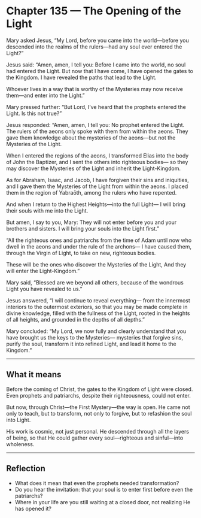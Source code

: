 # Chapter 135 — The Opening of the Light

Mary asked Jesus, “My Lord, before you came into the world—before you descended into the realms of the rulers—had any soul ever entered the Light?”

Jesus said: “Amen, amen, I tell you: Before I came into the world, no soul had entered the Light. But now that I have come, I have opened the gates to the Kingdom. I have revealed the paths that lead to the Light.

Whoever lives in a way that is worthy of the Mysteries may now receive them—and enter into the Light.”

Mary pressed further: “But Lord, I’ve heard that the prophets entered the Light. Is this not true?”

Jesus responded: “Amen, amen, I tell you: No prophet entered the Light. The rulers of the aeons only spoke with them from within the aeons. They gave them knowledge about the mysteries of the aeons—but not the Mysteries of the Light.

When I entered the regions of the aeons, I transformed Elias into the body of John the Baptizer, and I sent the others into righteous bodies— so they may discover the Mysteries of the Light and inherit the Light-Kingdom.

As for Abraham, Isaac, and Jacob, I have forgiven their sins and iniquities, and I gave them the Mysteries of the Light from within the aeons. I placed them in the region of Yabraōth, among the rulers who have repented.

And when I return to the Highest Heights—into the full Light— I will bring their souls with me into the Light.

But amen, I say to you, Mary: They will not enter before you and your brothers and sisters.
I will bring your souls into the Light first.”

“All the righteous ones and patriarchs from the time of Adam until now who dwell in the aeons and under the rule of the archons— I have caused them, through the Virgin of Light, to take on new, righteous bodies.

These will be the ones who discover the Mysteries of the Light, And they will enter the Light-Kingdom.”

Mary said, “Blessed are we beyond all others, because of the wondrous Light you have revealed to us.”

Jesus answered, “I will continue to reveal everything— from the innermost interiors to the outermost exteriors, so that you may be made complete in divine knowledge, filled with the fullness of the Light, rooted in the heights of all heights, and grounded in the depths of all depths.”

Mary concluded: “My Lord, we now fully and clearly understand that you have brought us the keys to the Mysteries— mysteries that forgive sins, purify the soul,  transform it into refined Light, and lead it home to the Kingdom.”

---

## What it means

Before the coming of Christ, the gates to the Kingdom of Light were closed. Even prophets and patriarchs, despite their righteousness, could not enter.

But now, through Christ—the First Mystery—the way is open. He came not only to teach, but to transform, not only to forgive, but to refashion the soul into Light.

His work is cosmic, not just personal. He descended through all the layers of being, so that He could gather every soul—righteous and sinful—into wholeness.

---

## Reflection

* What does it mean that even the prophets needed transformation?
* Do you hear the invitation: that your soul is to enter first before even the patriarchs?
* Where in your life are you still waiting at a closed door, not realizing He has opened it?
